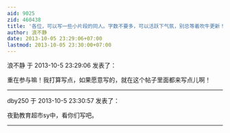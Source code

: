 ```yaml
---
aid: 9025
zid: 460438
title: '各位，可以写一些小片段的同人。字数不要多，可以活跃下气氛，别总等着吹牛更新！'
author: 浪不静
date: 2013-10-05 23:29:06+07:00
lastmod: 2013-10-05 23:30:00+07:00
---
```


浪不静 于 2013-10-5 23:29:06 发表了：

重在参与嘛！我打算写点，如果愿意写的，就在这个帖子里面都来写点儿啊！

---------

dby250 于 2013-10-5 23:30:57 发表了：

夜勤教育超市sy中，看你们写吧。

---------

